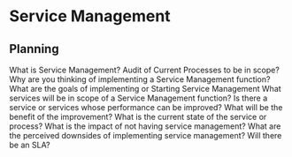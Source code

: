 # Service Management
## Planning ##
What is Service Management?
Audit of Current Processes to be in scope?
Why are you thinking of implementing a Service Management function?
What are the goals of implementing or Starting Service Management
What services will be in scope of a Service Management function?
Is there a service or services whose performance can be improved?
What will be the benefit of the improvement?
What is the current state of the service or process?
What is the impact of not having service management?
What are the perceived downsides of implementing service management?
Will there be an SLA?



